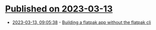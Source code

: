 # [Published on 2023-03-13](index.md)

* [2023-03-13, 09:05:38](https://lobste.rs/s/jhb1xn/building_flatpak_app_without_flatpak_cli) - [Building a flatpak app without the flatpak cli](https://ranfdev.com/blog/building-a-flatpak-app-without-the-flatpak-cli/)
